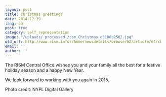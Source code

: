 ```yaml
---
layout: post
title: Christmas greetings
date: 2014-12-19
lang: en
post: true
category: self_representation
image: "/uploads/_processed_/csm_Christmas_e3100b2502.jpg"
old_url: http://www.rism.info//home/newsdetails/browse/62/article/64/christmas-greetings.html
email: ''
author: ''
---
```



The RISM Central Office wishes you and your family all the best for a festive holiday season and a happy New Year.



We look forward to working with you again in 2015.





Photo credit: NYPL Digital Gallery